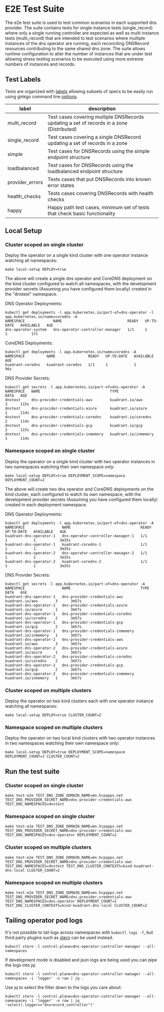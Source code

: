 # E2E Test Suite

The e2e test suite is used to test common scenarios in each supported dns provider. The suite contains tests for single instance tests (single_record) where only a single running controller are expected as well as multi instance tests (multi_record) that are intended to test scenarios where multiple instances of the dns operator are running, each reconciling DNSRecord resources contributing to the same shared dns zone. 
The suite allows runtime configuration to alter the number of instances that are under test allowing stress testing scenarios to be executed using more extreme numbers of instances and records.

## Test Labels

Tests are organized with [labels](https://onsi.github.io/ginkgo/#spec-labels) allowing subsets of specs to be easily run using ginkgo command line [options](https://onsi.github.io/ginkgo/#combining-filters).

| label           | description                                                                               |
|-----------------|-------------------------------------------------------------------------------------------|
| multi_record    | Test cases covering multiple DNSRecords updating a set of records in a zone (Distributed) |
| single_record   | Test cases covering a single DNSRecord updating a set of records in a zone                | 
| simple          | Test cases for DNSRecords using the simple endpoint structure                             | 
| loadbalanced    | Test cases for DNSRecords using the loadbalanced endpoint structure                       | 
| provider_errors | Tests cases that put DNSRecords into known error states                                   | 
| health_checks   | Tests cases covering DNSRecords with health checks                                        | 
| happy           | Happy path test cases, minimum set of tests that check basic functionality                | 

## Local Setup

### Cluster scoped on single cluster

Deploy the operator on a single kind cluster with one operator instance watching all namespaces:
```shell
make local-setup DEPLOY=true
```

The above will create a single dns operator and CoreDNS deployment on the kind cluster configured to watch all namespaces, with the development provider secrets (Assuming you have configured them locally) created in the "dnstest" namespace.

DNS Operator Deployments:
```shell
kubectl get deployments -l app.kubernetes.io/part-of=dns-operator -l app.kubernetes.io/name=coredns -A
NAMESPACE             NAME                              READY   UP-TO-DATE   AVAILABLE   AGE
dns-operator-system   dns-operator-controller-manager   1/1     1            1           17s
```

CoreDNS Deployments:
```shell
kubectl get deployments -l app.kubernetes.io/name=coredns -A
NAMESPACE          NAME               READY   UP-TO-DATE   AVAILABLE   AGE
kuadrant-coredns   kuadrant-coredns   1/1     1            1           96s
```

DNS Provider Secrets:
```shell
kubectl get secrets -l app.kubernetes.io/part-of=dns-operator -A
NAMESPACE   NAME                                TYPE                   DATA   AGE
dnstest     dns-provider-credentials-aws        kuadrant.io/aws        3      115s
dnstest     dns-provider-credentials-azure      kuadrant.io/azure      1      114s
dnstest     dns-provider-credentials-coredns    kuadrant.io/coredns    2      114s
dnstest     dns-provider-credentials-gcp        kuadrant.io/gcp        2      115s
dnstest     dns-provider-credentials-inmemory   kuadrant.io/inmemory   1      114s
```

### Namespace scoped on single cluster

Deploy the operator on a single kind cluster with two operator instances in two namespaces watching their own namespace only:
```shell
make local-setup DEPLOY=true DEPLOYMENT_SCOPE=namespace DEPLOYMENT_COUNT=2
```

The above will create two dns operator and CoreDNS deployments on the kind cluster, each configured to watch its own namespace, with the development provider secrets (Assuming you have configured them locally) created in each deployment namespace.

DNS Operator Deployments:
```shell
kubectl get deployments -l app.kubernetes.io/part-of=dns-operator -A
NAMESPACE                 NAME                                READY   UP-TO-DATE   AVAILABLE   AGE
kuadrant-dns-operator-1   dns-operator-controller-manager-1   1/1     1            1           3m35s
kuadrant-dns-operator-1   kuadrant-coredns-1                  1/1     1            1           3m35s
kuadrant-dns-operator-2   dns-operator-controller-manager-2   1/1     1            1           3m35s
kuadrant-dns-operator-2   kuadrant-coredns-2                  1/1     1            1           3m35s
```

DNS Provider Secrets:
```shell
kubectl get secrets -l app.kubernetes.io/part-of=dns-operator -A
NAMESPACE                 NAME                                TYPE                   DATA   AGE
kuadrant-dns-operator-1   dns-provider-credentials-aws        kuadrant.io/aws        3      3m57s
kuadrant-dns-operator-1   dns-provider-credentials-azure      kuadrant.io/azure      1      3m57s
kuadrant-dns-operator-1   dns-provider-credentials-coredns    kuadrant.io/coredns    2      3m57s
kuadrant-dns-operator-1   dns-provider-credentials-gcp        kuadrant.io/gcp        2      3m57s
kuadrant-dns-operator-1   dns-provider-credentials-inmemory   kuadrant.io/inmemory   1      3m57s
kuadrant-dns-operator-2   dns-provider-credentials-aws        kuadrant.io/aws        3      3m57s
kuadrant-dns-operator-2   dns-provider-credentials-azure      kuadrant.io/azure      1      3m57s
kuadrant-dns-operator-2   dns-provider-credentials-coredns    kuadrant.io/coredns    2      3m57s
kuadrant-dns-operator-2   dns-provider-credentials-gcp        kuadrant.io/gcp        2      3m57s
kuadrant-dns-operator-2   dns-provider-credentials-inmemory   kuadrant.io/inmemory   1      3m57s
```

### Cluster scoped on multiple clusters

Deploy the operator on two kind clusters each with one operator instance watching all namespaces:
```shell
make local-setup DEPLOY=true CLUSTER_COUNT=2
```

### Namespace scoped on multiple clusters

Deploy the operator on two local kind clusters with two operator instances in two namespaces watching their own namespace only:
```shell
make local-setup DEPLOY=true DEPLOYMENT_SCOPE=namespace DEPLOYMENT_COUNT=2 CLUSTER_COUNT=2
```

## Run the test suite

### Cluster scoped on single cluster
```shell
make test-e2e TEST_DNS_ZONE_DOMAIN_NAME=mn.hcpapps.net TEST_DNS_PROVIDER_SECRET_NAME=dns-provider-credentials-aws TEST_DNS_NAMESPACES=dnstest
```

### Namespace scoped on single cluster
```shell
make test-e2e TEST_DNS_ZONE_DOMAIN_NAME=mn.hcpapps.net TEST_DNS_PROVIDER_SECRET_NAME=dns-provider-credentials-aws TEST_DNS_NAMESPACES=dns-operator DEPLOYMENT_COUNT=2
```

### Cluster scoped on multiple clusters
```shell
make test-e2e TEST_DNS_ZONE_DOMAIN_NAME=mn.hcpapps.net TEST_DNS_PROVIDER_SECRET_NAME=dns-provider-credentials-aws TEST_DNS_NAMESPACES=dnstest TEST_DNS_CLUSTER_CONTEXTS=kind-kuadrant-dns-local CLUSTER_COUNT=2
```

### Namespace scoped on multiple clusters
```shell
make test-e2e TEST_DNS_ZONE_DOMAIN_NAME=mn.hcpapps.net TEST_DNS_PROVIDER_SECRET_NAME=dns-provider-credentials-aws TEST_DNS_NAMESPACES=dns-operator DEPLOYMENT_COUNT=2 TEST_DNS_CLUSTER_CONTEXTS=kind-kuadrant-dns-local CLUSTER_COUNT=2
```

## Tailing operator pod logs

It's not possible to tail logs across namespaces with `kubectl logs -f`, but third party plugins such as [stern](https://github.com/stern/stern) can be used instead.

```shell
kubectl stern -l control-plane=dns-operator-controller-manager --all-namespaces
```

If development mode is disabled and json logs are being used you can pipe the logs into jq:
```shell
kubectl stern -l control-plane=dns-operator-controller-manager --all-namespaces -i 'logger' -o raw | jq .
```

Use jq to select the filter down to the logs you care about:
```shell
kubectl stern -l control-plane=dns-operator-controller-manager --all-namespaces -i 'logger' -o raw | jq 'select(.logger=="dnsrecord_controller")'
```
